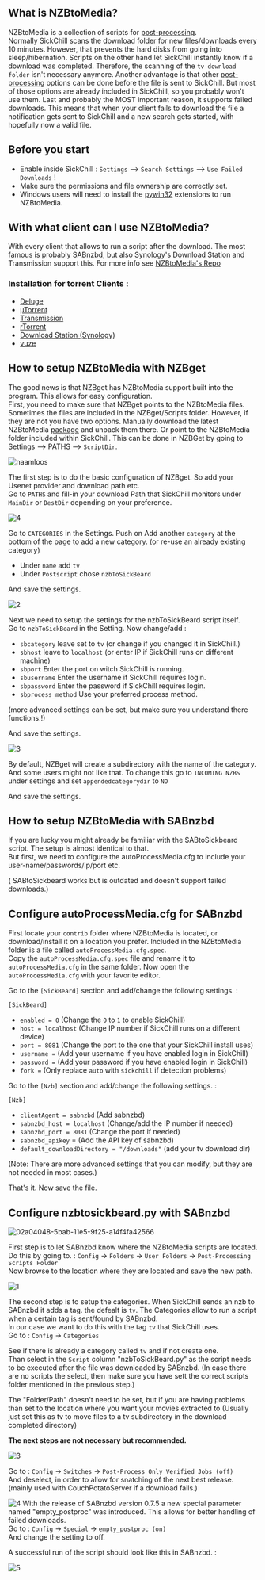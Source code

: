 ## What is NZBtoMedia?

NZBtoMedia is a collection of scripts for [post-processing](https://github.com/SickChill/SickChill/wiki/Post-Processing).  
Normally SickChill scans the download folder for new files/downloads every 10 minutes. However, that prevents the hard disks from going into sleep/hibernation. Scripts on the other hand let SickChill instantly know if a download was completed. Therefore, the scanning of the `tv download folder` isn't necessary anymore.
Another advantage is that other [post-processing](https://github.com/SickChill/SickChill/wiki/Post-Processing) options can be done before the file is sent to SickChill. But most of those options are already included in SickChill, so you probably won't use them.
Last and probably the MOST important reason, it supports failed downloads. This means that when your client fails to download the file a notification gets sent to SickChill and a new search gets started, with hopefully now a valid file.

## Before you start

- Enable inside SickChill : `Settings` --> `Search Settings` --> `Use Failed Downloads` !
- Make sure the permissions and file ownership are correctly set.
- Windows users will need to install the [pywin32](https://sourceforge.net/projects/pywin32/files/pywin32/) extensions to run NZBtoMedia.

## With what client can I use NZBtoMedia?

With every client that allows to run a script after the download. The most famous is probably SABnzbd, but also Synology's Download Station and Transmission support this.
For more info see [NZBtoMedia's Repo](https://github.com/clinton-hall/nzbToMedia/wiki#downloaders)

### Installation for torrent Clients :

- [Deluge](https://github.com/clinton-hall/nzbToMedia/wiki/deluge)
- [µTorrent](https://github.com/clinton-hall/nzbToMedia/wiki/utorrent)
- [Transmission](https://github.com/clinton-hall/nzbToMedia/wiki/transmission)
- [rTorrent](https://github.com/clinton-hall/nzbToMedia/wiki/rtorrent)
- [Download Station (Synology)](https://github.com/clinton-hall/nzbToMedia/wiki/Download-Station)
- [vuze](https://github.com/clinton-hall/nzbToMedia/wiki/vuze)

## How to setup NZBtoMedia with NZBget

The good news is that NZBget has NZBtoMedia support built into the program. This allows for easy configuration.  
First, you need to make sure that NZBget points to the NZBtoMedia files. Sometimes the files are included in the NZBget/Scripts folder. However, if they are not you have two options. Manually download the latest NZBtoMedia [package](https://github.com/clinton-hall/nzbToMedia/archive/master.zip) and unpack them there. Or point to the NZBtoMedia folder included within SickChill. This can be done in NZBGet by going to Settings --> PATHS --> `ScriptDir`.

![naamloos](https://cloud.githubusercontent.com/assets/7928052/13014408/f9a0cfb0-d1b3-11e5-915a-bc695e77b4ba.png)

The first step is to do the basic configuration of NZBget. So add your Usenet provider and download path etc.  
Go to `PATHS` and fill-in your download Path that SickChill monitors under `MainDir` or `DestDir` depending on your preference.

![4](https://cloud.githubusercontent.com/assets/7928052/13014407/f99d1d34-d1b3-11e5-9fc7-7366fb786ebe.png)

Go to `CATEGORIES` in the Settings. Push on Add another `category` at the bottom of the page to add a new category. (or re-use an already existing category)

- Under `name` add `tv`
- Under `Postscript` chose `nzbToSickBeard`

And save the settings.

![2](https://cloud.githubusercontent.com/assets/7928052/13014403/f995f324-d1b3-11e5-9917-fdcb71d9aabe.png)

Next we need to setup the settings for the nzbToSickBeard script itself.  
Go to `nzbToSickBeard` in the Setting. Now change/add :

- `sbcategory` leave set to `tv` (or change if you changed it in SickChill.)
- `sbhost` leave to `localhost` (or enter IP if SickChill runs on different machine)
- `sbport` Enter the port on witch SickChill is running.
- `sbusername` Enter the username if SickChill requires login.
- `sbpassword` Enter the password if SickChill requires login.
- `sbprocess_method` Use your preferred process method.

(more advanced settings can be set, but make sure you understand there functions.!)

And save the settings.

![3](https://cloud.githubusercontent.com/assets/7928052/13014404/f99896ec-d1b3-11e5-8d84-7bab89f35121.png)

By default, NZBget will create a subdirectory with the name of the category. And some users might not like that. To change this go to `INCOMING NZBS` under settings and set `appendedcategorydir` to `NO`

And save the settings.

## How to setup NZBtoMedia with SABnzbd

If you are lucky you might already be familiar with the SABtoSickbeard script. The setup is almost identical to that.  
But first, we need to configure the autoProcessMedia.cfg to include your user-name/passwords/ip/port etc.

( SABtoSickbeard works but is outdated and doesn't support failed downloads.)

## Configure autoProcessMedia.cfg for SABnzbd

First locate your `contrib` folder where NZBtoMedia is located, or download/install it on a location you prefer. Included in the NZBtoMedia folder is a file called `autoProcessMedia.cfg.spec`.  
Copy the `autoProcessMedia.cfg.spec` file and rename it to `autoProcessMedia.cfg` in the same folder.
Now open the `autoProcessMedia.cfg` with your favorite editor.

Go to the `[SickBeard]` section and add/change the following settings. :

`[SickBeard]`

- `enabled = 0` (Change the `0` to `1` to enable SickChill)
- `host = localhost` (Change IP number if SickChill runs on a different device)
- `port = 8081` (Change the port to the one that your SickChill install uses)
- `username =` (Add your username if you have enabled login in SickChill)
- `password =` (Add your password if you have enabled login in SickChill)
- `fork =` (Only replace `auto` with `sickchill` if detection problems)

Go to the `[Nzb]` section and add/change the following settings. :

`[Nzb]`

- `clientAgent = sabnzbd` (Add sabnzbd)
- `sabnzbd_host = localhost` (Change/add the IP number if needed)
- `sabnzbd_port = 8081` (Change the port if needed)
- `sabnzbd_apikey` = (Add the API key of sabnzbd)
- `default_downloadDirectory = "/downloads"` (add your tv download dir)

(Note: There are more advanced settings that you can modify, but they are not needed in most cases.)

That's it. Now save the file.

## Configure nzbtosickbeard.py with SABnzbd

![02a04048-5bab-11e5-9f25-a14f4fa42566](https://cloud.githubusercontent.com/assets/7928052/13014406/f99c4288-d1b3-11e5-8f68-dde9be0fe691.png)

First step is to let SABnzbd know where the NZBtoMedia scripts are located.  
Do this by going to. : `Config` -> `Folders` -> `User Folders` -> `Post-Processing Scripts Folder`  
Now browse to the location where they are located and save the new path.

![1](https://cloud.githubusercontent.com/assets/7928052/13014405/f99ac868-d1b3-11e5-841f-d566aed5f04c.png)

The second step is to setup the categories. When SickChill sends an nzb to SABnzbd it adds a tag. the defealt is `tv`. The Categories allow to run a script when a certain tag is sent/found by SABnzbd.  
In our case we want to do this with the tag `tv` that SickChill uses.  
Go to : `Config` -> `Categories`

See if there is already a category called `tv` and if not create one.  
Than select in the `Script` column "nzbToSickBeard.py" as the script needs to be executed after the file was downloaded by SABnzbd. (In case there are no scripts the select, then make sure you have sett the correct scripts folder mentioned in the previous step.)

The "Folder/Path" doesn't need to be set, but if you are having problems than set to the location where you want your movies extracted to (Usually just set this as tv to move files to a tv subdirectory in the download completed directory)

**The next steps are not necessary but recommended.**

![3](https://cloud.githubusercontent.com/assets/7928052/13014409/f9abfca0-d1b3-11e5-93c8-ad8e47836327.png)

Go to : `Config` -> `Switches` -> `Post-Process Only Verified Jobs (off)`  
And deselect, in order to allow for snatching of the next best release. (mainly used with CouchPotatoServer if a download fails.)

![4](https://cloud.githubusercontent.com/assets/7928052/13014410/f9ae3d94-d1b3-11e5-9713-896c133465c8.png)
With the release of SABnzbd version 0.7.5 a new special parameter named "empty_postproc" was introduced. This allows for better handling of failed downloads.  
Go to : `Config` -> `Special` -> `empty_postproc (on)`  
And change the setting to off.

A successful run of the script should look like this in SABnzbd. :

![5](https://cloud.githubusercontent.com/assets/7928052/13014411/f9afd71c-d1b3-11e5-89bf-643f2bf13603.png)
